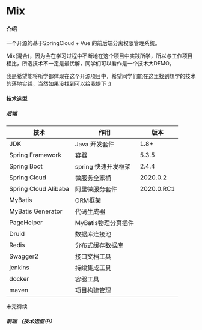 # Mix

#### 介绍
一个开源的基于SpringCloud + Vue 的前后端分离权限管理系统。

Mix(混合)，因为会在学习过程中不断地在这个项目中实践所学，所以与工作项目相比，所选技术不一定是最优解，同学们可以看作是一个技术大DEMO。

我是希望能将所学都体现在这个开源项目中，希望同学们能在这里找到想学的技术的落地实践，当然如果没找到可以给我提下 :)

#### 技术选型
##### 后端
技术 | 作用 | 版本
----|----|---
JDK | Java 开发套件 | 1.8+
Spring Framework | 容器 |5.3.5
Spring Boot | spring 快速开发框架|2.4.4
Spring Cloud | 微服务全家桶 |2020.0.2
Spring Cloud Alibaba | 阿里微服务套件 |2020.0.RC1
MyBatis | ORM框架
MyBatis Generator | 代码生成器
PageHelper | MyBatis物理分页插件
Druid | 数据库连接池
Redis | 分布式缓存数据库
Swagger2 | 接口文档工具
jenkins | 持续集成工具
docker | 容器工具
maven | 项目构建管理


未完待续


##### 前端 （技术选型中）




